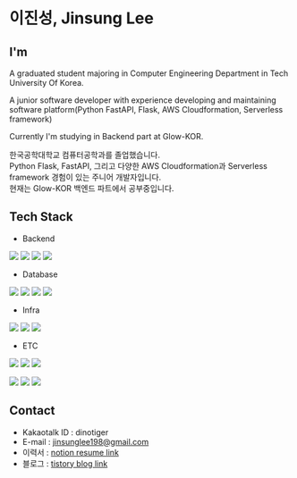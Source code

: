 <!--
**masacorgi/masacorgi** is a ✨ _special_ ✨ repository because its `README.md` (this file) appears on your GitHub profile.

Here are some ideas to get you started:

- 🔭 I’m currently working on ...
- 🌱 I’m currently learning ...
- 👯 I’m looking to collaborate on ...
- 🤔 I’m looking for help with ...
- 💬 Ask me about ...
- 📫 How to reach me: ...
- 😄 Pronouns: ...
- ⚡ Fun fact: ...
-->

# 이진성, Jinsung Lee

## I'm
A graduated student majoring in Computer Engineering Department in Tech University Of Korea.

A junior software developer with experience developing and maintaining software platform(Python FastAPI, Flask, AWS Cloudformation, Serverless framework)

Currently I'm studying in Backend part at Glow-KOR.

한국공학대학교 컴퓨터공학과를 졸업했습니다.<br>
Python Flask, FastAPI, 그리고 다양한 AWS Cloudformation과 Serverless framework 경험이 있는 주니어 개발자입니다.<br>
현재는 Glow-KOR 백엔드 파트에서 공부중입니다.

## Tech Stack

* Backend
<p align="left">
  <img src="https://img.shields.io/badge/python-3776AB?style=for-the-badge&logo=Python&logoColor=white">
  <img src="https://img.shields.io/badge/Django-092E20?style=for-the-badge&logo=Django&logoColor=white">
  <img src="https://img.shields.io/badge/fastapi-009688?style=for-the-badge&logo=FastAPI&logoColor=white">
  <img src="https://img.shields.io/badge/flask-000000?style=for-the-badge&logo=Flask&logoColor=white">

* Database
<p align="left">
  <img src="https://img.shields.io/badge/DynamoDB-4053D6?style=for-the-badge&logo=AmazonDynamoDB&logoColor=white">
  <img src="https://img.shields.io/badge/MySQL-4479A1?style=for-the-badge&logo=MySQL&logoColor=white">
  <img src="https://img.shields.io/badge/MongoDB-47A248?style=for-the-badge&logo=MongoDB&logoColor=white">
  <img src="https://img.shields.io/badge/Studio3T-17AF66?style=for-the-badge&logo=Studio3T&logoColor=white">

* Infra
<p align="left">
  <img src="https://img.shields.io/badge/AWS-232F3E?style=for-the-badge&logo=AmazonAWS&logoColor=white">
  <img src="https://img.shields.io/badge/Amazon EC2-FF9900?style=for-the-badge&logo=AmazonEC2&logoColor=white">
  <img src="https://img.shields.io/badge/Docker-2496ED?style=for-the-badge&logo=Docker&logoColor=white">

* ETC
<p align="left">
  <img src="https://img.shields.io/badge/slack-4A154B?style=for-the-badge&logo=Slack&logoColor=white">
  <img src="https://img.shields.io/badge/Jira-0052cc?style=for-the-badge&logo=Jira&logoColor=white">
  <img src="https://img.shields.io/badge/figma-F24E1E?style=for-the-badge&logo=Figma&logoColor=white">
<p align="left">
  <img src="https://img.shields.io/badge/Git-F05032?style=for-the-badge&logo=Git&logoColor=white">
  <img src="https://img.shields.io/badge/GitHub-181717?style=for-the-badge&logo=GitHub&logoColor=white">
  <img src="https://img.shields.io/badge/OpenAI-412991?style=for-the-badge&logo=OpenAIlogoColor=white">
  
## Contact

* Kakaotalk ID : dinotiger
* E-mail : jinsunglee198@gmail.com
* 이력서 : [notion resume link](https://factual-cave-75d.notion.site/Jinsung-Lee-87afdf8a4e5f4cabb99c17dce5b81979)
* 블로그 : [tistory blog link](https://masacorgi.tistory.com/)

